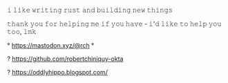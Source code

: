 𝚒 𝚕𝚒𝚔𝚎 𝚠𝚛𝚒𝚝𝚒𝚗𝚐 𝚛𝚞𝚜𝚝 𝚊𝚗𝚍 𝚋𝚞𝚒𝚕𝚍𝚒𝚗𝚐 𝚗𝚎𝚠 𝚝𝚑𝚒𝚗𝚐𝚜

𝚝𝚑𝚊𝚗𝚔 𝚢𝚘𝚞 𝚏𝚘𝚛 𝚑𝚎𝚕𝚙𝚒𝚗𝚐 𝚖𝚎 𝚒𝚏 𝚢𝚘𝚞 𝚑𝚊𝚟𝚎 - 𝚒'𝚍 𝚕𝚒𝚔𝚎 𝚝𝚘 𝚑𝚎𝚕𝚙 𝚢𝚘𝚞 𝚝𝚘𝚘, 𝚕𝚖𝚔

° https://mastodon.xyz/@rch °

? https://github.com/robertchiniquy-okta 

? https://oddlyhippo.blogspot.com/
